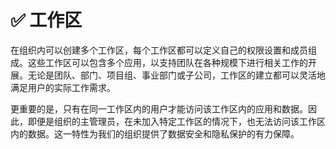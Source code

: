 # ✅ 工作区

在组织内可以创建多个工作区，每个工作区都可以定义自己的权限设置和成员组成。这些工作区可以包含多个应用，以支持团队在各种规模下进行相关工作的开展。无论是团队、部门、项目组、事业部门或子公司，工作区的建立都可以灵活地满足用户的实际工作需求。

更重要的是，只有在同一工作区内的用户才能访问该工作区内的应用和数据。因此，即便是组织的主管理员，在未加入特定工作区的情况下，也无法访问该工作区内的数据。这一特性为我们的组织提供了数据安全和隐私保护的有力保障。
